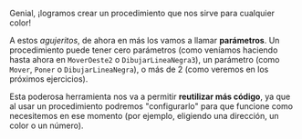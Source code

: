 Genial, ¡logramos crear un procedimiento que nos sirve para cualquier color!

A estos _agujeritos_, de ahora en más los vamos a llamar **parámetros**. Un procedimiento puede tener cero parámetros (como veníamos haciendo hasta ahora en `MoverOeste2` o `DibujarLineaNegra3`), un parámetro (como `Mover`, `Poner` o `DibujarLineaNegra`), o más de 2 (como veremos en los próximos ejercicios).

Esta poderosa herramienta nos va a permitir **reutilizar más código**, ya que al usar un procedimiento podremos "configurarlo" para que funcione como necesitemos en ese momento (por ejemplo, eligiendo una dirección, un color o un número).